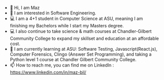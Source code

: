 - 👋 Hi, I am Maz
- 👀 I am interested in Software Engineering.
- 💻 I am a 4+1 student in Computer Science at ASU, meaning I am finishing my Bachelors while I start my Masters degree.
- 💻 I also continue to take science & math courses at Chandler-Gilbert Community College to expand my skillset and education at an affordable cost.
- 🌱 I am currently learning at ASU: Software Testing, Javascript(React.js), Computer Forensics, Clingo (Answer Set Programming), and taking a Python level 1 course at Chandler Gilbert Community College.
- 📫 How to reach me, you can find me on LinkedIn : https://www.linkedin.com/in/maz-bil/

<!---
Maz-Bil/Maz-Bil is a ✨ special ✨ repository because its `README.md` (this file) appears on your GitHub profile.
You can click the Preview link to take a look at your changes.

--->
